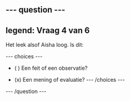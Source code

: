 --- question ---
---
legend: Vraag 4 van 6
---

Het leek alsof Aisha loog. Is dit:

--- choices ---
- ( ) Een feit of een observatie?

- (x) Een mening of evaluatie?
--- /choices ---

--- /question ---
